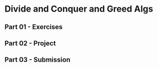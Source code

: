 # Divide and Conquer and Greed Algs

## Part 01 - Exercises

## Part 02 - Project

## Part 03 - Submission

